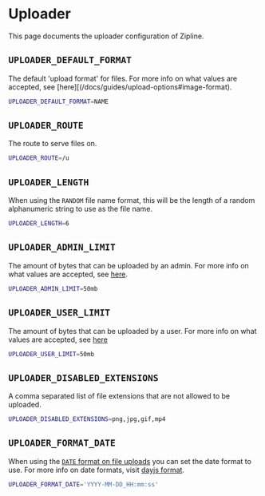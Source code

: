 # Uploader
This page documents the uploader configuration of Zipline.

## `UPLOADER_DEFAULT_FORMAT`
The default 'upload format' for files. For more info on what values are accepted, see [here][(/docs/guides/upload-options#image-format).
```bash
UPLOADER_DEFAULT_FORMAT=NAME
```

## `UPLOADER_ROUTE`
The route to serve files on.
```bash
UPLOADER_ROUTE=/u
```

## `UPLOADER_LENGTH`
When using the `RANDOM` file name format, this will be the length of a random alphanumeric string to use as the file name.
```bash
UPLOADER_LENGTH=6
```

## `UPLOADER_ADMIN_LIMIT`
The amount of bytes that can be uploaded by an admin. For more info on what values are accepted, see [here](/docs/guides/byte-format).
```bash
UPLOADER_ADMIN_LIMIT=50mb
```

## `UPLOADER_USER_LIMIT`
The amount of bytes that can be uploaded by a user. For more info on what values are accepted, see [here](/docs/guides/byte-format)
```bash
UPLOADER_USER_LIMIT=50mb
```

## `UPLOADER_DISABLED_EXTENSIONS`
A comma separated list of file extensions that are not allowed to be uploaded.
```bash
UPLOADER_DISABLED_EXTENSIONS=png,jpg,gif,mp4
```

## `UPLOADER_FORMAT_DATE`
When using the [`DATE` format on file uploads](/docs/guides/upload-options#image-format) you can set the date format to use. For more info on date formats, visit [dayjs format](https://day.js.org/docs/en/display/format).

```bash
UPLOADER_FORMAT_DATE='YYYY-MM-DD_HH:mm:ss'
```
